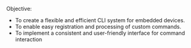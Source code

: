 Objective:
- To create a flexible and efficient CLI system for embedded devices.
- To enable easy registration and processing of custom commands.
- To implement a consistent and user-friendly interface for command interaction